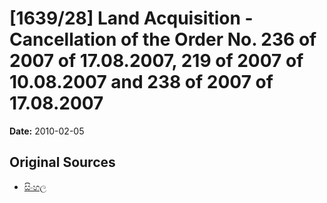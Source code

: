 # [1639/28] Land Acquisition - Cancellation of the Order No. 236 of 2007 of 17.08.2007, 219 of 2007 of 10.08.2007 and 238 of 2007 of 17.08.2007

**Date:** 2010-02-05

## Original Sources

- [සිංහල](https://documents.gov.lk/view/extra-gazettes/2010/2/1639-28_S.pdf)
